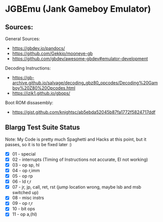 # JGBEmu (Jank Gameboy Emulator)

## Sources:

General Sources:

- https://gbdev.io/pandocs/
- https://github.com/Gekkio/mooneye-gb
- https://github.com/gbdev/awesome-gbdev#emulator-development

Decoding Instructions:

- https://gb-archive.github.io/salvage/decoding_gbz80_opcodes/Decoding%20Gamboy%20Z80%20Opcodes.html
- https://izik1.github.io/gbops/

Boot ROM dissasembly:

- https://gist.github.com/knightsc/ab5ebda52045b87fa1772f5824717ddf


## Blargg Test Suite Status

Note: My Code is pretty much Spaghetti and Hacks at this point, but it passes, so it is to be fixed later :)

- [x] 01 - special
- [x] 02 - interrupts (Timing of Instructions not accurate, EI not working)
- [x] 03 - op sp, hl 
- [x] 04 - op r,imm
- [x] 05 - op rp
- [x] 06 - ld r,r
- [x] 07 - jr, jp, call, ret, rst (jump location wrong, maybe lsb and msb switched up)
- [x] 08 - misc instrs
- [x] 09 - op r,r
- [x] 10 - bit ops
- [x] 11 - op a,(hl)